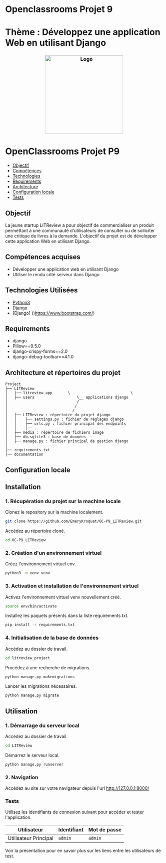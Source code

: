 # Openclassrooms Projet 9 
# Thème : Développez une application Web en utilisant Django

<h3 align="center">
    <img alt="Logo" title="#logo" width="250px" src="/assets/16004297044411_P7.png">
    <br>
</h3>


# OpenClassrooms Projet P9

- [Objectif](#obj)
- [Compétences](#competences)
- [Technologies](#techs)
- [Requirements](#reqs)
- [Architecture](#architecture)
- [Configuration locale](#localconfig)
- [Tests](#tests)


<a id="obj"></a>
## Objectif

La jeune startup LITReview a pour objectif de commercialiser un produit permettant à une communauté d'utilisateurs de consulter ou de solliciter une critique de livres à la demande.
L'objectif du projet est de développer cette application Web en utilisant Django.

<a id="competences"></a>
## Compétences acquises
- Développer une application web en utilisant Django
- Utiliser le rendu côté serveur dans Django

<a id="techs"></a>
## Technologies Utilisées
- [Python3](https://www.python.org/)
- [Django](https://www.djangoproject.com/)
- [Django] ()https://www.bootstrap.com/)

<a id="reqs"></a>
## Requirements
- django
- Pillow==9.5.0
- django-crispy-forms==2.0
- django-debug-toolbar==4.1.0

<a id="architecture"></a>
## Architecture et répertoires du projet
```
Project
├── LITReview
│   ├── litreview_app       \                           \
│   ├── users                   \__ applications django
│                               /
│                              /
│                             /
│   ├── LITReview : répertoire du projet django
│   │    ├── settings.py : fichier de réglages django
│   │    ├── urls.py : fichier principal des endpoints
│   │    ├── ..
│   ├── media : répertoire de fichiers image
│   ├── db.sqlite3 : base de données
│   ├── manage.py : fichier principal de gestion django
│
|── requirements.txt
|── documentation
```

<a id="localconfig"></a>
## Configuration locale
## Installation

### 1. Récupération du projet sur la machine locale

Clonez le repository sur la machine localement.

```bash
git clone https://github.com/EmeryKroquet/OC-P9_LITReview.git
```

Accédez au répertoire cloné.
```bash
cd OC-P9_LITReview
```

### 2. Création d'un environnement virtuel 
Créez l'environnement virtuel env.
```bash
python3 -m venv venv
```

### 3. Activation et installation de l'environnement virtuel 

Activez l'environnement virtuel venv nouvellement créé.
```bash
source env/bin/activate
```

Installez les paquets présents dans la liste requirements.txt.
```bash
pip install -r requirements.txt
```

### 4. Initialisation de la base de données

Accédez au dossier de travail.
```bash
cd litreview_project
```

Procédez à une recherche de migrations.
```bash
python manage.py makemigrations
```

Lancer les migrations nécessaires.
```bash
python manage.py migrate
```

## Utilisation

### 1. Démarrage du serveur local

Accédez au dossier de travail.
```bash
cd LITReview
```

Démarrez le serveur local.
```bash
python manage.py runserver
```

### 2. Navigation

Accédez au site sur votre navigateur depuis l'url http://127.0.0.1:8000/

<a id="tests"></a>
### Tests

Utilisez les identifiants de connexion suivant pour accéder et tester l'application.

| Utilisateur           | Identifiant | Mot de passe |
|-----------------------|-------------|--------------|
| Utilisateur Principal | `admin`     | `admin`      |


Voir la présentation pour en savoir plus sur les liens entre les utilisateurs de test.


